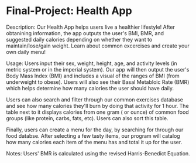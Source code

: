 # Final-Project: Health App
Description:
Our Health App helps users live a healthier lifestyle! After obtanining information, the app outputs the user's BMI, BMR, and suggested daily calories depending on whether they want to maintain/lose/gain weight. Learn about common excercises and create your own daily menu!




Usage:
Users input their sex, weight, height, age, and activity levels (in metric system or in the imperial system). Our app will then output the user's Body Mass Index (BMI) and includes a visual of the ranges of BMI (from underweight to obese). Users will also see their Basal Metabloic Rate (BMR) which helps determine how many calories the user should have daily.  

Users can also search and filter through our common exercises database and see how many calories they'll burn by doing that activity for 1 hour. The table next to it displays calories from one gram ( or ounce) of common food groups (like protein, carbs, fats, etc). Users can also sort this table. 

Finally, users can create a menu for the day, by searching for through our food databse. After selecting a few tasty items, our program will catalog how many calories each item of the menu has and total it up for the user. 




Notes:
Users' BMR is calculated using the revised Harris-Benedict Equation. 
